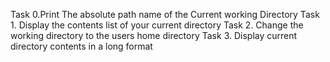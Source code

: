 Task 0.Print The absolute path name of the Current working Directory
Task 1. Display the contents list of your current directory
Task 2. Change the working directory to the users home directory
Task 3. Display current directory contents in a long format
